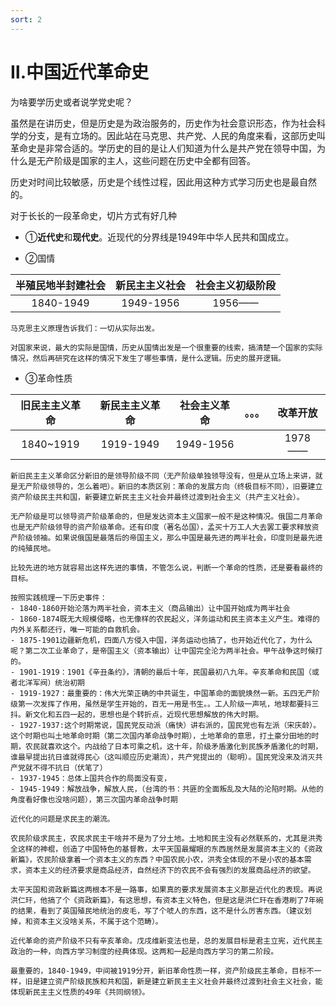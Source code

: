 ```yaml
---
sort: 2
---
```

# Ⅱ.中国近代革命史

<!--知识层次：对于单纯事情的时间顺序啥的初中历史水平；深入的意义逻辑思维，高中文科水平；当然考研的侧重点又不太一样了-->

为啥要学历史或者说学党史呢？

虽然是在讲历史，但是历史是为政治服务的，历史作为社会意识形态，作为社会科学的分支，是有立场的。因此站在马克思、共产党、人民的角度来看，这部历史叫革命史是非常合适的。学历史的目的是让人们知道为什么是共产党在领导中国，为什么是无产阶级是国家的主人，这些问题在历史中全都有回答。


历史对时间比较敏感，历史是个线性过程，因此用这种方式学习历史也是最自然的。

对于长长的一段革命史，切片方式有好几种

- ①**近代史**和**现代史**。近现代的分界线是1949年中华人民共和国成立。

- ②国情

| 半殖民地半封建社会 | 新民主主义社会 | 社会主义初级阶段 |
| :----------------: | :------------: | :--------------: |
|     1840-1949      |   1949-1956    |      1956——      |

```note
马克思主义原理告诉我们：一切从实际出发。

对国家来说，最大的实际是国情，历史从国情出发是一个很重要的线索，搞清楚一个国家的实际情况，然后再研究在这样的情况下发生了哪些事情，是什么逻辑。历史的展开逻辑。
```

- ③革命性质

| 旧民主主义革命 | 新民主主义革命 | 社会主义革命 | 。。。 | 改革开放 |
| :------------: | :------------: | :----------: | :----: | :------: |
|   1840~1919    |   1919-1949    |  1949-1956   |        |  1978——  |

```tip
新旧民主主义革命区分新旧的是领导阶级不同（无产阶级单独领导没有，但是从立场上来讲，就是无产阶级领导的，怎么着吧）。新旧的本质区别：革命的发展方向（终极目标不同），旧要建立资产阶级民主共和国，新要建立新民主主义社会并最终过渡到社会主义（共产主义社会）。
```

```note
无产阶级是可以领导资产阶级革命的，但是发达资本主义国家一般不是这种情况。俄国二月革命也是无产阶级领导的资产阶级革命。还有印度（著名怂国），孟买十万工人大去罢工要求释放资产阶级领袖。如果说俄国是最落后的帝国主义，那么中国是最先进的两半社会，印度则是最先进的纯殖民地。

比较先进的地方就容易出这样先进的事情，不管怎么说，判断一个革命的性质，还是要看最终的目标。
```

```tip
按照实践梳理一下历史事件：
- 1840-1860开始沦落为两半社会，资本主义（商品输出）让中国开始成为两半社会
- 1860-1874既无大规模侵略，也无像样的农民起义，洋务运动和民主资本主义产生。难得的内外关系都还行，唯一可能的自救机会。
- 1875-1901边疆新危机，四面八方侵入中国，洋务运动也搞了，也开始近代化了，为什么呢？第二次工业革命了，是帝国主义（资本输出）让中国完全沦为两半社会。甲午战争这时候打的。
- 1901-1919：1901《辛丑条约》，清朝的最后十年，民国最初八九年。辛亥革命和民国（或者北洋军阀）统治初期
- 1919-1927：最重要的：伟大光荣正确的中共诞生，中国革命的面貌焕然一新。五四无产阶级第一次发挥了作用，虽然是学生开始的，百无一用是书生。。工人阶级一声吼，地球都要抖三抖。新文化和五四一起的，思想也是个转折点，近现代思想解放的伟大时期。
- 1927-1937:这个时期常说，国民党反动派（痛快）讲右派的，国民党也有左派（宋庆龄）。这个时期也叫土地革命时期（第二次国内革命战争时期），土地革命的意思，打土豪分田地的时期，农民就喜欢这个。内战给了日本可乘之机，这十年，阶级矛盾激化到民族矛盾激化的时期，谁最早提出抗日谁就得民心（这叫顺应历史潮流），共产党提出的（聪明）。国民党没来及消灭共产党就不得不抗日（伏笔了）
- 1937-1945：总体上国共合作的局面没有变，
- 1945-1949：解放战争，解放人民，（台湾的书：共匪的全面叛乱及大陆的沦陷时期。从他的角度看好像也没啥问题），第三次国内革命战争时期
```

```note
近代化的问题是求民主的潮流。

农民阶级求民主，农民求民主干啥并不是为了分土地。土地和民主没有必然联系的，尤其是洪秀全这样的神棍，创造了中国特色的基督教，太平天国最耀眼的东西居然是发展资本主义的《资政新篇》，农民阶级拿着一个资本主义的东西？中国农民小农，洪秀全体现的不是小农的基本需求，资本主义的经济要求是商品经济，自然经济下的农民不会有强烈的发展商品经济的欲望。

太平天国和资政新篇这两根本不是一路事，如果真的要求发展资本主义那是近代化的表现。再说洪仁玕，他搞了个《资政新篇》，有这思想，有资本主义特色，但是这是洪仁玕在香港刷了7年碗的结果，看到了英国殖民地统治的皮毛，写了个唬人的东西，这不是什么厉害东西。（建议划掉，和资本主义没啥关系，不属于这个范畴）。

近代革命的资产阶级不只有辛亥革命。戊戌维新变法也是，总的发展目标是君主立宪，近代民主政治的一种，向西方学习制度的经典体现。这两和一起是向西方学习的第二阶段。

最重要的，1840-1949，中间被1919分开，新旧革命性质一样，资产阶级民主革命，目标不一样，旧是建立资产阶级民族和共和国，新是建立新民主主义社会并最终过渡到社会主义社会，能体现新民主主义性质的49年《共同纲领》。
```



